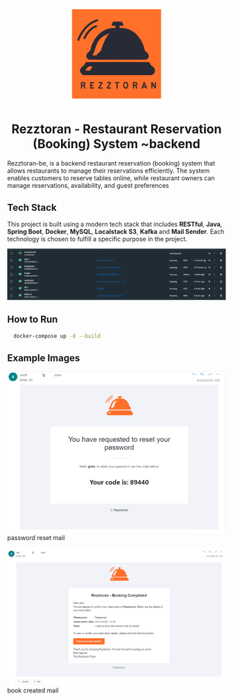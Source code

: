 <h1 align="center">
  <img src="./images/rezztoran_logo.png" width="220"/>
</h1>

<h1 align="center">
  Rezztoran - Restaurant Reservation (Booking) System ~backend
</h1>


Rezztoran-be, is a backend restaurant reservation (booking) system that allows restaurants to manage their reservations efficiently. The system enables customers to reserve tables online, while restaurant owners can manage reservations, availability, and guest preferences

## Tech Stack


This project is built using a modern tech stack that includes **RESTful**, **Java**, **Spring Boot**, **Docker**, **MySQL**, **Localstack S3**, **Kafka** and **Mail Sender**. Each technology is chosen to fulfill a specific purpose in the project.


![Docker Services](./images/docker_services.png)


## How to Run

```bash
  docker-compose up -d --build
```

## Example Images

![password reset](./images/password_reset.png)
password reset mail

![book created](./images/book_created.png)
book created mail
